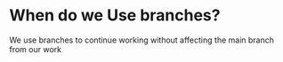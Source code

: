# When do we Use branches?

We use branches to continue working without affecting the main branch from our work